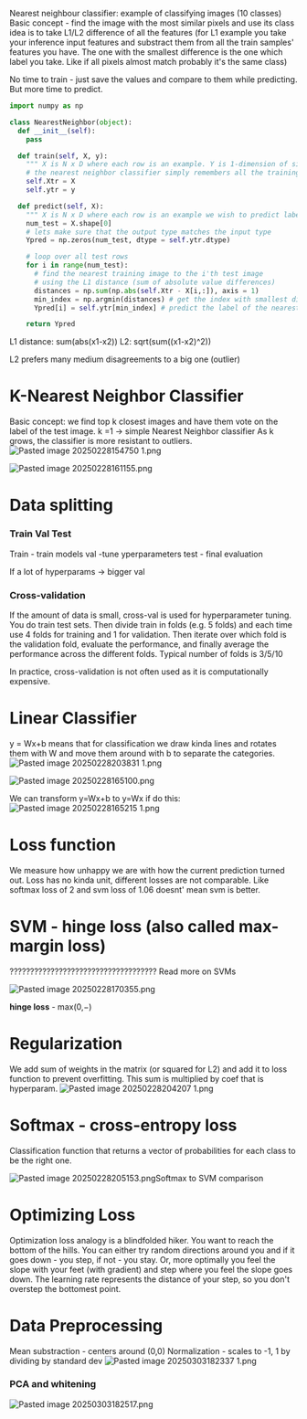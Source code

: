 
Nearest neighbour classifier: 
example of classifying images (10 classes)
Basic concept - find the image with the most similar pixels and use its class
idea is to take L1/L2 difference of all the features (for L1 example you take your inference input features and substract them from all the train samples' features you have. The one with the smallest difference is the one which label you take. Like if all pixels almost match probably it's the same class)

No time to train - just save the values and compare to them while predicting. But more time to predict.
```python
import numpy as np

class NearestNeighbor(object):
  def __init__(self):
    pass

  def train(self, X, y):
    """ X is N x D where each row is an example. Y is 1-dimension of size N """
    # the nearest neighbor classifier simply remembers all the training data
    self.Xtr = X
    self.ytr = y

  def predict(self, X):
    """ X is N x D where each row is an example we wish to predict label for """
    num_test = X.shape[0]
    # lets make sure that the output type matches the input type
    Ypred = np.zeros(num_test, dtype = self.ytr.dtype)

    # loop over all test rows
    for i in range(num_test):
      # find the nearest training image to the i'th test image
      # using the L1 distance (sum of absolute value differences)
      distances = np.sum(np.abs(self.Xtr - X[i,:]), axis = 1)
      min_index = np.argmin(distances) # get the index with smallest distance
      Ypred[i] = self.ytr[min_index] # predict the label of the nearest example

    return Ypred
```

L1 distance: sum(abs(x1-x2))
L2: sqrt(sum((x1-x2)^2))

L2 prefers many medium disagreements to a big one (outlier)



# K-Nearest Neighbor Classifier
Basic concept: we find top k closest images and have them vote on the label of the test image.
k =1 -> simple Nearest Neighbor classifier
As k grows, the classifier is more resistant to outliers.
![Pasted image 20250228154750 1.png](../../../attachments/Pasted%20image%2020250228154750%201.png)


![Pasted image 20250228161155.png](../../../attachments/Pasted%20image%2020250228161155%201.png)



# Data splitting

### Train Val Test
Train - train models
val -tune yperparameters
test - final evaluation

If a lot of hyperparams -> bigger val
### Cross-validation
If the amount of data is small, cross-val is used for hyperparameter tuning.
You do train test sets. Then divide train in folds (e.g. 5 folds) and each time use 4 folds for training and 1 for validation. Then iterate over which fold is the validation fold, evaluate the performance, and finally average the performance across the different folds.
Typical number of folds is 3/5/10

In practice, cross-validation is not often used as it is computationally expensive.



# Linear Classifier
y = Wx+b means that for classification we draw kinda lines and rotates them with W and move them around with b to separate the categories.
![Pasted image 20250228203831 1.png](../../../attachments/Pasted%20image%2020250228203831%201.png)

![Pasted image 20250228165100.png](../../../attachments/Pasted%20image%2020250228165100%201.png)


We can transform y=Wx+b to y=Wx if do this:
![Pasted image 20250228165215 1.png](../../../attachments/Pasted%20image%2020250228165215%201.png)


# Loss function
We measure how unhappy we are with how the current prediction turned out.
Loss has no kinda unit, different losses are not comparable. Like softmax loss of 2 and svm loss of 1.06 doesnt' mean svm is better.
# SVM - hinge loss (also called max-margin loss)






???????????????????????????????????? Read more on SVMs





![Pasted image 20250228170355.png](../../../attachments/Pasted%20image%2020250228170355%201.png)

**hinge loss** - max(0,−)


# Regularization
We add sum of weights in the matrix (or squared for L2) and add it to loss function to prevent overfitting. This sum is multiplied by coef that is hyperparam.
![Pasted image 20250228204207 1.png](../../../attachments/Pasted%20image%2020250228204207%201.png)



# Softmax - cross-entropy loss

Classification function that returns a vector of probabilities for each class to be the right one.

![Pasted image 20250228205153.png](../../../attachments/Pasted%20image%2020250228205153.png)Softmax to SVM comparison

# Optimizing Loss
Optimization loss analogy is a blindfolded hiker. You want to reach the bottom of the hills. You can either try random directions around you and if it goes down - you step, if not - you stay. Or, more optimally you feel the slope with your feet (with gradient) and step where you feel the slope goes down. The learning rate represents the distance of your step, so you don't overstep the bottomest point.

# Data Preprocessing
Mean substraction - centers around (0,0)
Normalization - scales to -1, 1 by dividing by standard dev
![Pasted image 20250303182337 1.png](../../../attachments/Pasted%20image%2020250303182337%201.png)

### PCA and whitening
![Pasted image 20250303182517.png](../../../attachments/Pasted%20image%2020250303182517%201.png)
